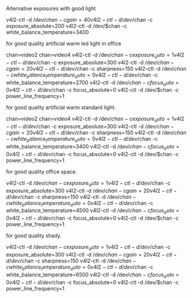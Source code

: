 Alternative exposures with good light

v4l2-ctl -d /dev/$chan -c gain=40
v4l2-ctl -d /dev/$chan -c exposure_absolute=200
v4l2-ctl -d /dev/$chan -c white_balance_temperature=3400

for good quality artificial warm led light in office

chan=video2
chan=video4
v4l2-ctl -d /dev/$chan -c exposure_auto=1
v4l2-ctl -d /dev/$chan -c exposure_absolute=300
v4l2-ctl -d /dev/$chan -c gain=20
v4l2-ctl -d /dev/$chan -c sharpness=150 
v4l2-ctl -d /dev/$chan -c white_balance_temperature_auto=0
v4l2-ctl -d /dev/$chan -c white_balance_temperature=2700 
v4l2-ctl -d /dev/$chan -c focus_auto=0 
v4l2-ctl -d /dev/$chan -c focus_absolute=0 
v4l2-ctl -d /dev/$chan -c power_line_frequency=1


for good quality artificial warm standard light.

chan=video2
chan=video4
v4l2-ctl -d /dev/$chan -c exposure_auto=1
v4l2-ctl -d /dev/$chan -c exposure_absolute=300
v4l2-ctl -d /dev/$chan -c gain=20
v4l2-ctl -d /dev/$chan -c sharpness=150 
v4l2-ctl -d /dev/$chan -c white_balance_temperature_auto=0
v4l2-ctl -d /dev/$chan -c white_balance_temperature=3400 
v4l2-ctl -d /dev/$chan -c focus_auto=0 
v4l2-ctl -d /dev/$chan -c focus_absolute=0 
v4l2-ctl -d /dev/$chan -c power_line_frequency=1

for good quality office space.

v4l2-ctl -d /dev/$chan -c exposure_auto=1
v4l2-ctl -d /dev/$chan -c exposure_absolute=300
v4l2-ctl -d /dev/$chan -c gain=20
v4l2-ctl -d /dev/$chan -c sharpness=150 
v4l2-ctl -d /dev/$chan -c white_balance_temperature_auto=0
v4l2-ctl -d /dev/$chan -c white_balance_temperature=4500 
v4l2-ctl -d /dev/$chan -c focus_auto=0 
v4l2-ctl -d /dev/$chan -c focus_absolute=0 
v4l2-ctl -d /dev/$chan -c power_line_frequency=1

for good quality shady.

v4l2-ctl -d /dev/$chan -c exposure_auto=1
v4l2-ctl -d /dev/$chan -c exposure_absolute=300
v4l2-ctl -d /dev/$chan -c gain=20
v4l2-ctl -d /dev/$chan -c sharpness=150 
v4l2-ctl -d /dev/$chan -c white_balance_temperature_auto=0
v4l2-ctl -d /dev/$chan -c white_balance_temperature=6500 
v4l2-ctl -d /dev/$chan -c focus_auto=0 
v4l2-ctl -d /dev/$chan -c focus_absolute=0 
v4l2-ctl -d /dev/$chan -c power_line_frequency=1
